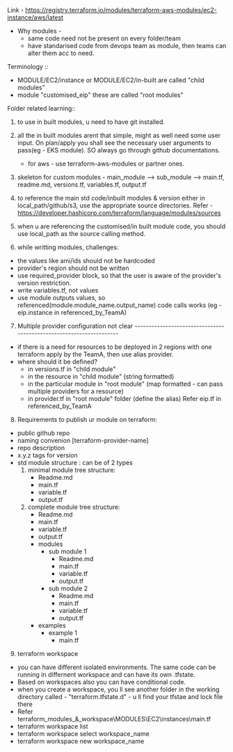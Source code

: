Link - https://registry.terraform.io/modules/terraform-aws-modules/ec2-instance/aws/latest 
- Why modules -
    - same code need not be present on every folder/team
    - have standarised code from devops team as module, then teams can alter them acc to need.

Terminology ::
- MODULE/EC2/instance or MODULE/EC2/in-built are called "child modules"
- module "customised_eip" these are called "root modules"


Folder related learning::

1. to use in built modules, u need to have git installed.

2. all the in built modules arent that simple, might as well need some user input. On plan/apply you shall see the necessary user arguments to pass(eg - EKS module). SO always go through github documentations.
    - for aws - use terraform-aws-modules or partner ones.

3. skeleton for custom modules - main_module --> sub_module --> main.tf, readme.md, versions.tf, variables.tf, output.tf

4. to reference the main std code/inbuilt modules & version either in local_path/github/s3, use the appropriate source directories. 
Refer - https://developer.hashicorp.com/terraform/language/modules/sources 

5. when u are referencing the customised/in built module code, you should use local_path as the source calling method.

6. while writting modules, challenges:

- the values like ami/ids should not be hardcoded
- provider's region should not be written
- use required_provider block, so that the user is aware of the provider's version restriction.
- write variables.tf, not values
- use module outputs values, so referenced(module.module_name.output_name) code calls works (eg - eip.instance in referenced_by_TeamA)


7. Multiple provider configuration 
not clear --------------------------------------------------------------------
- if there is a need for resources to be deployed in 2 regions with one terraform apply by the TeamA, then use alias provider.
- where should it be defined?
    - in versions.tf in "child module"
    - in the resource in "child module" (string formatted)
    - in the particular module in "root module" (map formatted - can pass multiple providers for a resource)
    - in provider.tf in "root module" folder (define the alias)
Refer eip.tf in referenced_by_TeamA

8. Requirements to publish ur module on terraform:
- public github repo
- naming convenion [terraform-provider-name]
- repo description 
- x.y.z tags for version
- std module structure : 
    can be of 2 types
    1. minimal module tree structure:
        - Readme.md
        - main.tf
        - variable.tf
        - output.tf
    2. complete module tree structure:
        - Readme.md
        - main.tf
        - variable.tf
        - output.tf
        - modules
            - sub module 1
                - Readme.md
                - main.tf
                - variable.tf
                - output.tf
            - sub module 2
                - Readme.md
                - main.tf
                - variable.tf
                - output.tf
        - examples
            - example 1
                - main.tf

9. terraform workspace 

- you can have different isolated environments. The same code can be running in differnent workspace and can have its own .tfstate.
- Based on workspaces also you can have conditional code.
- when you create a workspace, you ll see another folder in the working directory called - "terraform.tfstate.d" - u ll find your tfstae and lock file there
- Refer terraform_modules_&_workspace\MODULES\EC2\instances\main.tf
- terraform workspace list
- terraform workspace select workspace_name
- terraform workspace new workspace_name